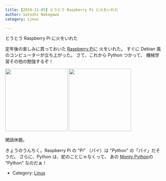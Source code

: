 ```yaml
---
title: [2019-11-05] とうとう Raspberry Pi に火をいれた  
author: Satoshi Nakagawa
category: Linux

---
```


とうとう Raspberry Pi に火をいれた  

 定年後の楽しみに買っておいた
[Raspberry Pi](https://www.raspberrypi.org/)に
火をいれた。
すぐに Debian 風のコンピューターが立ち上がった。
さて、これから Python つかって、
機械学習その他の勉強するぞ！

<a href="/pict/2019-11-05-raspberry-pi.jpg"><img src="/pict/2019-11-05-raspberry-pi.jpg" alt="" width="200"/></a>
<a href="/pict/2019-11-05-raspberry-pi-2.jpg"><img src="/pict/2019-11-05-raspberry-pi-2.jpg" alt="" width="200"/></a>

 閑話休題。

 きょうのうんちく。Raspberry Pi の "Pi" （パイ）は
"Python" の「パイ」だそうだ。
さらに、Python は、蛇のことじゃなくって、
あの [Monty Python](http://www.montypython.com/)の
"Python" なのだぁ！

- Category: [Linux](https://merapano.github.io/categories.html#Linux)


